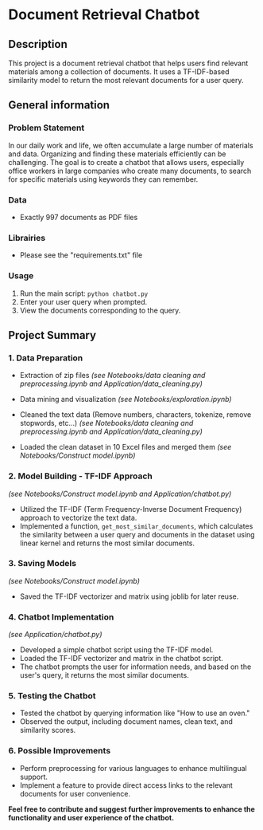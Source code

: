 # Document Retrieval Chatbot

## Description

This project is a document retrieval chatbot that helps users find relevant
materials among a collection of documents. It uses a TF-IDF-based similarity
model to return the most relevant documents for a user query.

## General information

### Problem Statement

In our daily work and life, we often accumulate a large number of materials and
data. Organizing and finding these materials efficiently can be challenging.
The goal is to create a chatbot that allows users, especially office workers in
large companies who create many documents, to search for specific materials
using keywords they can remember.

### Data

- Exactly 997 documents as PDF files

### Librairies

- Please see the "requirements.txt" file

### Usage

1. Run the main script: `python chatbot.py`
2. Enter your user query when prompted.
3. View the documents corresponding to the query.


## Project Summary

### 1. Data Preparation

- Extraction of zip files
*(see Notebooks/data cleaning and preprocessing.ipynb and Application/data_cleaning.py)*

- Data mining and visualization *(see Notebooks/exploration.ipynb)*

- Cleaned the text data (Remove numbers, characters, tokenize, remove stopwords, etc...)
*(see Notebooks/data cleaning and preprocessing.ipynb and Application/data_cleaning.py)*

- Loaded the clean dataset in 10 Excel files and merged them
*(see Notebooks/Construct model.ipynb)*


### 2. Model Building - TF-IDF Approach
*(see Notebooks/Construct model.ipynb and Application/chatbot.py)*

- Utilized the TF-IDF (Term Frequency-Inverse Document Frequency) approach to vectorize the text data.
- Implemented a function, `get_most_similar_documents`, which calculates the similarity between a user query and documents in the dataset using linear kernel and returns the most similar documents.

### 3. Saving Models
*(see Notebooks/Construct model.ipynb)*

- Saved the TF-IDF vectorizer and matrix using joblib for later reuse.

### 4. Chatbot Implementation
*(see Application/chatbot.py)*

- Developed a simple chatbot script using the TF-IDF model.
- Loaded the TF-IDF vectorizer and matrix in the chatbot script.
- The chatbot prompts the user for information needs, and based on the user's query, it returns the most similar documents.

### 5. Testing the Chatbot

- Tested the chatbot by querying information like "How to use an oven."
- Observed the output, including document names, clean text, and similarity scores.

### 6. Possible Improvements

- Perform preprocessing for various languages to enhance multilingual support.
- Implement a feature to provide direct access links to the relevant documents for user convenience.



**Feel free to contribute and suggest further improvements to enhance the functionality and user experience of the chatbot.**
